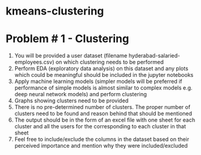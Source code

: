 # kmeans-clustering
Problem # 1 - Clustering
=========================
1. You will be provided a user dataset (filename hyderabad-salaried-employees.csv) on which clustering needs to be performed
2. Perform EDA (exploratory data analysis) on this dataset and any plots which could be meaningful should be included in the jupyter notebooks
3. Apply machine learning models (simpler models will be preferred if performance of simple models is almost similar to complex models e.g. deep neural network models) and perform clustering
4. Graphs showing clusters need to be provided
5. There is no pre-determined number of clusters. The proper number of clusters need to be found and reason behind that should be mentioned
6. The output should be in the form of an excel file with one sheet for each cluster and all the users for the corresponding to each cluster in that sheet
7. Feel free to include/exclude the columns in the dataset based on their perceived importance and mention why they were included/excluded

